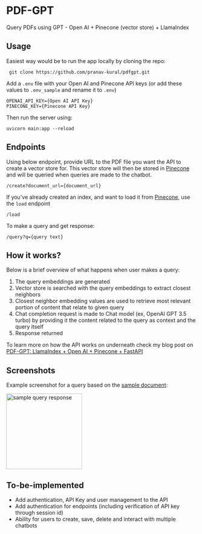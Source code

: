 # PDF-GPT

Query PDFs using GPT - Open AI + Pinecone (vector store) + LlamaIndex

## Usage

Easiest way would be to run the app locally by cloning the repo:

     git clone https://github.com/pranav-kural/pdfgpt.git

Add a `.env` file with your Open AI and Pinecone API keys (or add these values to `.env_sample` and rename it to `.env`)

```.env
OPENAI_API_KEY={Open AI API Key}
PINECONE_KEY={Pinecone API Key}
```

Then run the server using:

    uvicorn main:app --reload

## Endpoints

Using below endpoint, provide URL to the PDF file you want the API to create a vector store for. This vector store will then be stored in [Pinecone](https://www.pinecone.io/) and will be queried when queries are made to the chatbot.

    /create?document_url={document_url}

If you've already created an index, and want to load it from [Pinecone](https://www.pinecone.io/), use the `load` endpoint

    /load

To make a query and get response:

    /query?q={query text}

## How it works?

Below is a brief overview of what happens when user makes a query:

1. The query embeddings are generated
2. Vector store is searched with the query embeddings to extract closest neighbors
3. Closest neighbor embedding values are used to retrieve most relevant portion of content that relate to given query
4. Chat completion request is made to Chat model (ex, OpenAI GPT 3.5 turbo) by providing it the content related to the query as context and the query itself
5. Response returned

To learn more on how the API works on underneath check my blog post on [PDF-GPT: LlamaIndex + Open AI + Pinecone + FastAPI](https://www.pkural.ca/blog/posts/pdf-gpt/)

## Screenshots

Example screenshot for a query based on the [sample document](https://github.com/pranav-kural/pdfgpt/blob/main/data/sample/SOP-for-Quality-Improvement.pdf):

<img src="https://github.com/pranav-kural/pdfgpt/assets/17651852/dd1ee34b-c4e6-4556-a2d7-bc6afd621cd3" alt="sample query response" height=200/>

## To-be-implemented

- Add authentication, API Key and user management to the API
- Add authentication for endpoints (including verification of API key through session id)
- Ability for users to create, save, delete and interact with multiple chatbots
